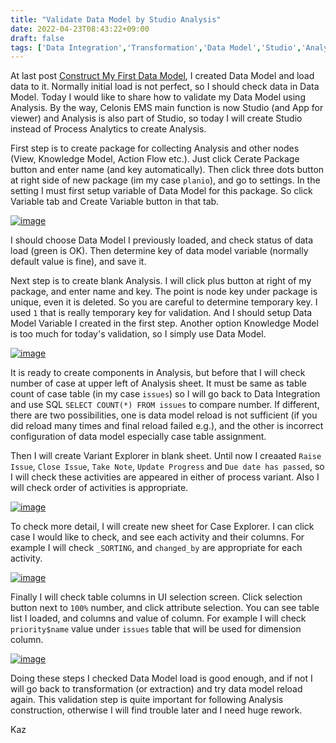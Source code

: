 ```yaml
---
title: "Validate Data Model by Studio Analysis"
date: 2022-04-23T08:43:22+09:00
draft: false
tags: ['Data Integration','Transformation','Data Model','Studio','Analysis','Variant Explorer','Case Explorer']
---
```


At last post [Construct My First Data Model](../2022-04-16-construct-my-first-data-model), I created Data Model and load data to it. Normally initial load is not perfect, so I should check data in Data Model. Today I would like to share how to validate my Data Model using Analysis. By the way, Celonis EMS main function is now Studio (and App for viewer) and Analysis is also part of Studio, so today I will create Studio instead of Process Analytics to create Analysis.

First step is to create package for collecting Analysis and other nodes (View, Knowledge Model, Action Flow etc.). Just click Cerate Package button and enter name (and key automatically). Then click three dots button at right side of new package (im my case `planio`), and go to settings. In the setting I must first setup variable of Data Model for this package. So click Variable tab and Create Variable button in that tab.

[![image](https://user-images.githubusercontent.com/67397583/164874444-6652abce-1ed8-4327-bc75-9ccedc89504d.png)](https://user-images.githubusercontent.com/67397583/164874444-6652abce-1ed8-4327-bc75-9ccedc89504d.png)

I should choose Data Model I previously loaded, and check status of data load (green is OK). Then determine key of data model variable (normally default value is fine), and save it. 

Next step is to create blank Analysis. I will click plus button at right of my package, and enter name and key. The point is node key under package is unique, even it is deleted. So you are careful to determine temporary key. I used `1` that is really temporary key for validation. And I should setup Data Model Variable I created in the first step. Another option Knowledge Model is too much for today's validation, so I simply use Data Model.

[![image](https://user-images.githubusercontent.com/67397583/164874576-aaa02936-b131-4541-82df-7b4791ec7716.png)](https://user-images.githubusercontent.com/67397583/164874577-d61b82d5-97ec-49ab-8556-baecb5f472ce.png)

It is ready to create components in Analysis, but before that I will check number of case at upper left of Analysis sheet. It must be same as table count of case table (in my case `issues`) so I will go back to Data Integration and use SQL `SELECT COUNT(*) FROM issues` to compare number. If different, there are two possibilities, one is data model reload is not sufficient (if you did reload many times and final reload failed e.g.), and the other is incorrect configuration of data model especially case table assignment.

Then I will create Variant Explorer in blank sheet. Until now I creaated `Raise Issue`, `Close Issue`, `Take Note`, `Update Progress` and `Due date has passed`, so I will check these activities are appeared in either of process variant. Also I will check order of activities is appropriate.

[![image](https://user-images.githubusercontent.com/67397583/164875154-e4887f4e-ad88-45cb-8c45-d66ecaf9a092.png)](https://user-images.githubusercontent.com/67397583/164875154-e4887f4e-ad88-45cb-8c45-d66ecaf9a092.png)

To check more detail, I will create new sheet for Case Explorer. I can click case I would like to check, and see each activity and their columns. For example I will check `_SORTING`, and `changed_by` are appropriate for each activity.

[![image](https://user-images.githubusercontent.com/67397583/164876250-93b6f880-7cf7-4e5c-b51e-b0a6dff122a7.png)](https://user-images.githubusercontent.com/67397583/164876250-93b6f880-7cf7-4e5c-b51e-b0a6dff122a7.png)

Finally I will check table columns in UI selection screen. Click selection button next to `100%` number, and click attribute selection. You can see table list I loaded, and columns and value of column. For example I will check `priority$name` value under `issues` table that will be used for dimension column.

[![image](https://user-images.githubusercontent.com/67397583/164877666-e705a507-c332-4363-9f75-128bff780e47.png)](https://user-images.githubusercontent.com/67397583/164877666-e705a507-c332-4363-9f75-128bff780e47.png)

Doing these steps I checked Data Model load is good enough, and if not I will go back to transformation (or extraction) and try data model reload again. This validation step is quite important for following Analysis construction, otherwise I will find trouble later and I need huge rework.

Kaz
